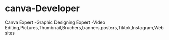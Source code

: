 # canva-Developer
Canva Expert -Graphic Designing Expert -Video Editing,Pictures,Thumbnail,Bruchers,banners,posters,Tiktok,Instagram,Websites
